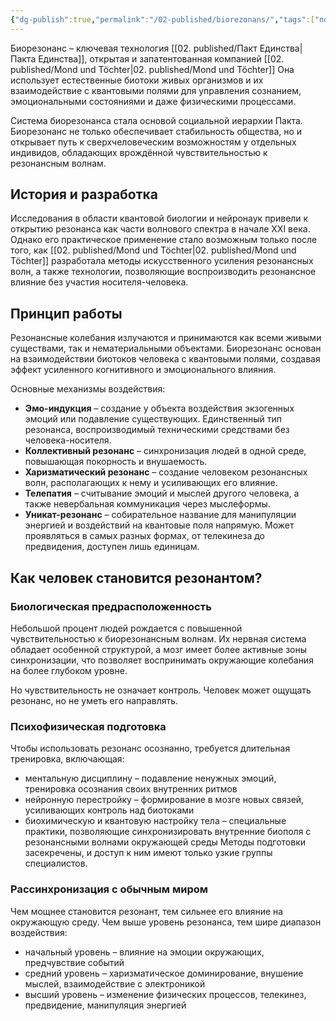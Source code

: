 ```yaml
---
{"dg-publish":true,"permalink":"/02-published/biorezonans/","tags":["понятие"]}
---
```


Биорезонанс – ключевая технология [[02. published/Пакт Единства\|Пакта Единства]], открытая и запатентованная компанией [[02. published/Mond und Töchter\|02. published/Mond und Töchter]] Она использует естественные биотоки живых организмов и их взаимодействие с квантовыми полями для управления сознанием, эмоциональными состояниями и даже физическими процессами.

Система биорезонанса стала основой социальной иерархии Пакта. Биорезонанс не только обеспечивает стабильность общества, но и открывает путь к сверхчеловеческим возможностям у отдельных индивидов, обладающих врождённой чувствительностью к резонансным волнам.

## История и разработка
Исследования в области квантовой биологии и нейронаук привели к открытию резонанса как части волнового спектра в начале XXI века. Однако его практическое применение стало возможным только после того, как [[02. published/Mond und Töchter\|02. published/Mond und Töchter]] разработала методы искусственного усиления резонансных волн, а также технологии, позволяющие воспроизводить резонансное влияние без участия носителя-человека.

## Принцип работы
Резонансные колебания излучаются и принимаются как всеми живыми существами, так и нематериальными объектами. Биорезонанс основан на взаимодействии биотоков человека с квантовыми полями, создавая эффект усиленного когнитивного и эмоционального влияния.

Основные механизмы воздействия:
- **Эмо-индукция** – создание у объекта воздействия экзогенных эмоций или подавление существующих. Единственный тип резонанса, воспроизводимый техническими средствами без человека-носителя.
- **Коллективный резонанс** – синхронизация людей в одной среде, повышающая покорность и внушаемость.
- **Харизматический резонанс** – создание человеком резонансных волн, располагающих к нему и усиливающих его влияние.
- **Телепатия** – считывание эмоций и мыслей другого человека, а также невербальная коммуникация через мыслеформы. 
- **Уникат-резонанс** – собирательное название для манипуляции энергией и воздействий на квантовые поля напрямую. Может проявляться в самых разных формах, от телекинеза до предвидения, доступен лишь единицам. 
## Как человек становится резонантом?
### Биологическая предрасположенность
Небольшой процент людей рождается с повышенной чувствительностью к биорезонансным волнам. Их нервная система обладает особенной структурой, а мозг имеет более активные зоны синхронизации, что позволяет воспринимать окружающие колебания на более глубоком уровне.

Но чувствительность не означает контроль. Человек может ощущать резонанс, но не уметь его направлять.
### Психофизическая подготовка
Чтобы использовать резонанс осознанно, требуется длительная тренировка, включающая:
- ментальную дисциплину – подавление ненужных эмоций, тренировка осознания своих внутренних ритмов
- нейронную перестройку – формирование в мозге новых связей, усиливающих контроль над биотоками
- биохимическую и квантовую настройку тела – специальные практики, позволяющие синхронизировать внутренние биополя с резонансными волнами окружающей среды
Методы подготовки засекречены, и доступ к ним имеют только узкие группы специалистов.
### Рассинхронизация с обычным миром
Чем мощнее становится резонант, тем сильнее его влияние на окружающую среду.
Чем выше уровень резонанса, тем шире диапазон воздействия:
- начальный уровень – влияние на эмоции окружающих, предчувствие событий
- средний уровень – харизматическое доминирование, внушение мыслей, взаимодействие с электроникой
- высший уровень – изменение физических процессов, телекинез, предвидение, манипуляция энергией
